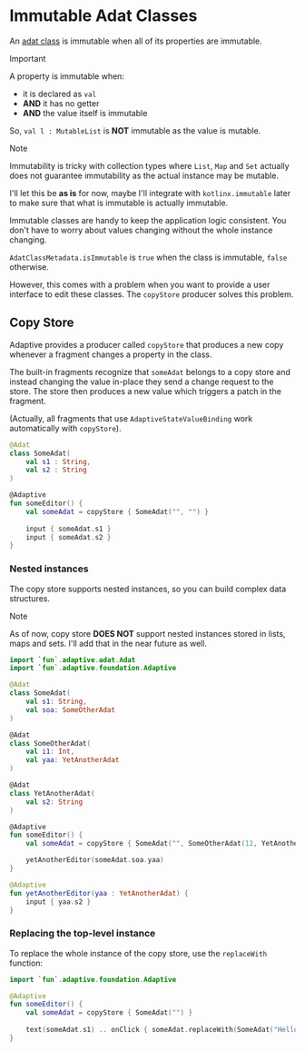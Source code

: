 # Immutable Adat Classes

An [adat class](readme.md) is immutable when all of its properties are immutable.

> [!IMPORTANT]
>
> A property is immutable when:
> * it is declared as `val`
> * **AND** it has no getter
> * **AND** the value itself is immutable
>
>
>  So, `val l : MutableList` is **NOT** immutable as the value is mutable.
>

> [!NOTE]
>
> Immutability is tricky with collection types where `List`, `Map` and `Set` actually does not
> guarantee immutability as the actual instance may be mutable.
>
> I'll let this be **as is** for now, maybe I'll integrate with `kotlinx.immutable` later to make sure
> that what is immutable is actually immutable.
>

Immutable classes are handy to keep the application logic consistent. You don't have to
worry about values changing without the whole instance changing.

`AdatClassMetadata.isImmutable` is `true` when the class is immutable, `false` otherwise.

However, this comes with a problem when you want to provide a user interface to edit
these classes. The `copyStore` producer solves this problem.

## Copy Store

Adaptive provides a producer called `copyStore` that produces a new copy whenever a fragment
changes a property in the class.

The built-in fragments recognize that `someAdat` belongs to a copy store and instead changing the value in-place
they send a change request to the store. The store then produces a new value which triggers a patch
in the fragment.

(Actually, all fragments that use `AdaptiveStateValueBinding` work automatically with `copyStore`).

```kotlin
@Adat
class SomeAdat(
    val s1 : String,
    val s2 : String
)

@Adaptive
fun someEditor() {
    val someAdat = copyStore { SomeAdat("", "") }
    
    input { someAdat.s1 }
    input { someAdat.s2 }
}
```

### Nested instances

The copy store supports nested instances, so you can build complex data structures.

> [!NOTE]
>
> As of now, copy store **DOES NOT** support nested instances stored in lists, maps and sets.
> I'll add that in the near future as well.
>

```kotlin
import `fun`.adaptive.adat.Adat
import `fun`.adaptive.foundation.Adaptive

@Adat
class SomeAdat(
    val s1: String,
    val soa: SomeOtherAdat
)

@Adat
class SomeOtherAdat(
    val i1: Int,
    val yaa: YetAnotherAdat
)

@Adat
class YetAnotherAdat(
    val s2: String
)

@Adaptive
fun someEditor() {
    val someAdat = copyStore { SomeAdat("", SomeOtherAdat(12, YetAnotherAdat(true))) }

    yetAnotherEditor(someAdat.soa.yaa)
}

@Adaptive
fun yetAnotherEditor(yaa : YetAnotherAdat) {
    input { yaa.s2 }
}
```

### Replacing the top-level instance

To replace the whole instance of the copy store, use the `replaceWith` function:

```kotlin
import `fun`.adaptive.foundation.Adaptive

@Adaptive
fun someEditor() {
    val someAdat = copyStore { SomeAdat("") }
    
    text(someAdat.s1) .. onClick { someAdat.replaceWith(SomeAdat("Hello")) }
}
```